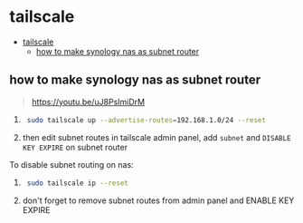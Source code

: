 # tailscale

- [tailscale](#tailscale)
  - [how to make synology nas as subnet router](#how-to-make-synology-nas-as-subnet-router)

## how to make synology nas as subnet router

> <https://youtu.be/uJ8PsImiDrM>

1. ```bash
    sudo tailscale up --advertise-routes=192.168.1.0/24 --reset
    ```

2. then edit subnet routes in tailscale admin panel, add `subnet` and `DISABLE KEY EXPIRE` on subnet router

To disable subnet routing on nas:

1. ```bash
    sudo tailscale ip --reset
    ```

2. don't forget to remove subnet routes from admin panel and ENABLE KEY EXPIRE
